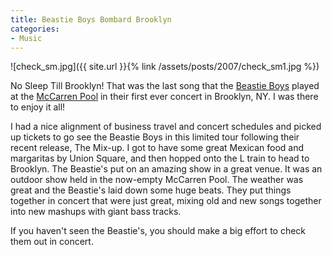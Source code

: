 ```yaml
---
title: Beastie Boys Bombard Brooklyn
categories:
- Music
---
```


![check_sm.jpg]({{ site.url }}{% link /assets/posts/2007/check_sm1.jpg %})

No Sleep Till Brooklyn! That was the last song that the [Beastie Boys](http://www.beastieboys.com/) played at the [McCarren Pool](http://www.mccarrenpark.com/) in their first ever concert in Brooklyn, NY. I was there to enjoy it all!

I had a nice alignment of business travel and concert schedules and picked up tickets to go see the Beastie Boys in this limited tour following their recent release, The Mix-up. I got to have some great Mexican food and margaritas by Union Square, and then hopped onto the L train to head to Brooklyn. The Beastie's put on an amazing show in a great venue. It was an outdoor show held in the now-empty McCarren Pool. The weather was great and the Beastie's laid down some huge beats. They put things together in concert that were just great, mixing old and new songs together into new mashups with giant bass tracks.

If you haven't seen the Beastie's, you should make a big effort to check them out in concert.
